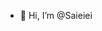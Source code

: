 - 👋 Hi, I’m @Saieiei

<!---
Saieiei/Saieiei is a ✨ special ✨ repository because its `README.md` (this file) appears on your GitHub profile.
You can click the Preview link to take a look at your changes.
--->
